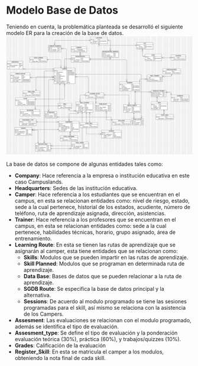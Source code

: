# Modelo Base de Datos
Teniendo en cuenta, la problemática planteada se desarrolló el siguiente modelo ER para la creación de la base de datos.
![alt text](ERModel.jpg)

La base de datos se compone de algunas entidades tales como:
- **Company**: Hace referencia a la empresa o institución educativa en este caso Campuslands.
- **Headquarters**: Sedes de las institución educativa.
- **Camper**: Hace referencia a los estudiantes que se encuentran en el campus, en esta se relacionan entidades como: nivel de riesgo, estado, sede a la cual pertenece, historial de los estados, acudiente, número de teléfono, ruta de aprendizaje asignada, dirección, asistencias.
- **Trainer**: Hace referencia a los profesores que se encuentran en el campus, en esta se relacionan entidades como: sede a la cual pertenece, habilidades técnicas, horario, grupo asignado, área de entrenamiento.
- **Learning Route**: En esta se tienen las rutas de aprendizaje que se asignarán al camper, esta tiene entidades que se relacionan como:
    - **Skills**: Modulos que se pueden impartir en las rutas de aprendizaje.
    - **Skill Planned**: Modulos que se programan en determinada ruta de aprendizaje.
    - **Data Base**: Bases de datos que se pueden relacionar a la ruta de aprendizaje.
    - **SGDB Route**: Se especifica la base de datos principal y la alternativa.
    - **Sessions**: De acuerdo al modulo programado se tiene las sesiones programadas para el skill, así mismo se relaciona con la asistencia de los Campers.
- **Assesment**: Las evaluaciones se relacionan con el modulo programado, además se identifica el tipo de evaluación.
- **Assesment_type**: Se define el tipo de evaluación y la ponderación evaluación teórica (30%), práctica (60%), y trabajos/quizzes (10%).
- **Grades**: Calificación de la evaluación
- **Register_Skill**: En esta se matricula el camper a los modulos, obteniendo la nota final de cada skill.
